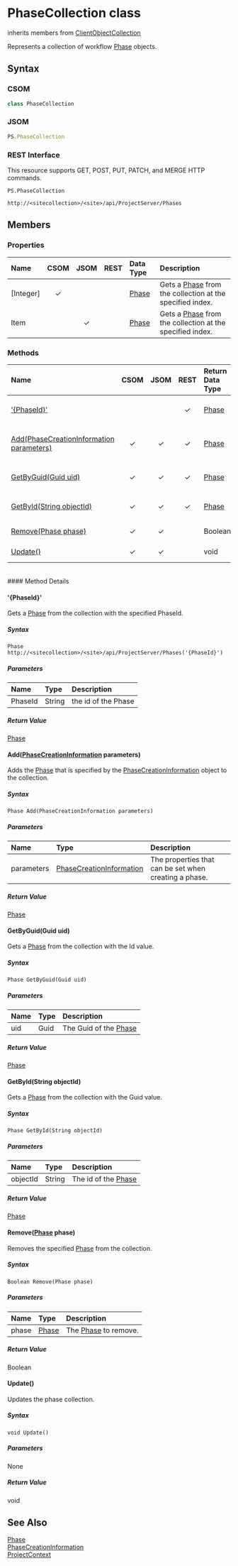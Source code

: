 [comment]: # (Name:PhaseCollection)
[comment]: # (Type:class)
[comment]: # (Status:Verified)

# <a name="name"></a>PhaseCollection class

inherits members from [ClientObjectCollection<Phase>](https://msdn.microsoft.com/EN-US/library/ee539303)<br/>

<a name="description"></a>Represents a collection of workflow [Phase](Phase.md) objects.

## <a name="syntax"></a>Syntax

### CSOM

```C#
class PhaseCollection 
```
### JSOM

```JavaScript
PS.PhaseCollection
```
### REST Interface

This resource supports GET, POST, PUT, PATCH, and MERGE HTTP commands.

```
PS.PhaseCollection

http://<sitecollection>/<site>/api/ProjectServer/Phases
```

## <a name="members"></a>Members

### <a name="properties"></a>Properties

|**Name**|**CSOM**|**JSOM**|**REST**|**Data Type**|**Description**|
|:-----|:-----:|:-----:|:-----:|:-----|:-----|
|<a name="[Integer]"></a>[Integer]|&#x2713;|||[Phase](Phase.md)|Gets a [Phase](Phase.md) from the collection at the specified index.|
|<a name="Item"></a>Item||&#x2713;||[Phase](Phase.md)|Gets a [Phase](Phase.md) from the collection at the specified index.|

### <a name="methods"></a>Methods

|**Name**|**CSOM**|**JSOM**|**REST**|**Return Data Type**|**Description**|
|:-----|:-----:|:-----:|:-----:|:-----|:-----|
|[&#39;{PhaseId}&#39;](#&#39;{PhaseId}&#39;)|||&#x2713;|[Phase](Phase.md)|Gets a [Phase](Phase.md) from the collection with the specified PhaseId.|
|[Add(PhaseCreationInformation parameters)](#Add_[PhaseCreationInformation]_PhaseCreationInformation.md__parameters_)|&#x2713;|&#x2713;|&#x2713;|[Phase](Phase.md)|Adds the [Phase](Phase.md) that is specified by the [PhaseCreationInformation](PhaseCreationInformation.md) object to the collection.|
|[GetByGuid(Guid uid)](#GetByGuid_Guid_uid_)|&#x2713;|&#x2713;|&#x2713;|[Phase](Phase.md)|Gets a [Phase](Phase.md) from the collection with the Id value.|
|[GetById(String objectId)](#GetById_String_objectId_)|&#x2713;|&#x2713;|&#x2713;|[Phase](Phase.md)|Gets a [Phase](Phase.md) from the collection with the Guid value.|
|[Remove(Phase phase)](#Remove_[Phase]_Phase.md__phase_)|&#x2713;|&#x2713;||Boolean|Removes the specified [Phase](Phase.md) from the collection.|
|[Update()](#Update__)|&#x2713;|&#x2713;||void|Updates the phase collection.|

<br/>
#### Method Details

#### <a name="&#39;{PhaseId}&#39;"></a>&#39;{PhaseId}&#39;
 
Gets a [Phase](Phase.md) from the collection with the specified PhaseId.

##### Syntax

```
Phase http://<sitecollection>/<site>/api/ProjectServer/Phases('{PhaseId}')
```

##### Parameters
|**Name** |**Type**|**Description**|
|:------ |:----|:------ |
|PhaseId|String|the id of the Phase|

##### Return Value

[Phase](Phase.md)

#### <a name="Add_[PhaseCreationInformation]_PhaseCreationInformation.md__parameters_"></a>Add([PhaseCreationInformation](PhaseCreationInformation.md) parameters)
 
Adds the [Phase](Phase.md) that is specified by the [PhaseCreationInformation](PhaseCreationInformation.md) object to the collection.

##### Syntax

```
Phase Add(PhaseCreationInformation parameters)
```

##### Parameters
|**Name** |**Type**|**Description**|
|:------ |:----|:------ |
|parameters|[PhaseCreationInformation](PhaseCreationInformation.md)|The properties that can be set when creating a phase.|

##### Return Value

[Phase](Phase.md)

#### <a name="GetByGuid_Guid_uid_"></a>GetByGuid(Guid uid)
 
Gets a [Phase](Phase.md) from the collection with the Id value.

##### Syntax

```
Phase GetByGuid(Guid uid)
```

##### Parameters
|**Name** |**Type**|**Description**|
|:------ |:----|:------ |
|uid|Guid|The Guid of the [Phase](Phase.md)|

##### Return Value

[Phase](Phase.md)

#### <a name="GetById_String_objectId_"></a>GetById(String objectId)
 
Gets a [Phase](Phase.md) from the collection with the Guid value.

##### Syntax

```
Phase GetById(String objectId)
```

##### Parameters
|**Name** |**Type**|**Description**|
|:------ |:----|:------ |
|objectId|String|The id of the [Phase](Phase.md)|

##### Return Value

[Phase](Phase.md)

#### <a name="Remove_[Phase]_Phase.md__phase_"></a>Remove([Phase](Phase.md) phase)
 
Removes the specified [Phase](Phase.md) from the collection.

##### Syntax

```
Boolean Remove(Phase phase)
```

##### Parameters
|**Name** |**Type**|**Description**|
|:------ |:----|:------ |
|phase|[Phase](Phase.md)|The [Phase](Phase.md) to remove.|

##### Return Value

Boolean

#### <a name="Update__"></a>Update()
 
Updates the phase collection.

##### Syntax

```
void Update()
```

##### Parameters

None

##### Return Value

void

## <a name="seeAlso"></a>See Also

[Phase](Phase.md)<br/>
[PhaseCreationInformation](PhaseCreationInformation.md)<br/>
[ProjectContext](ProjectContext.md)<br/>
